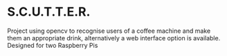 # S.C.U.T.T.E.R.
Project using opencv to recognise users of a coffee machine and make them an appropriate drink, alternatively a web interface option is available. Designed for two Raspberry Pis
